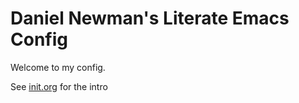 # Daniel Newman's Literate Emacs Config

Welcome to my config.

See [init.org](init.org) for the intro
